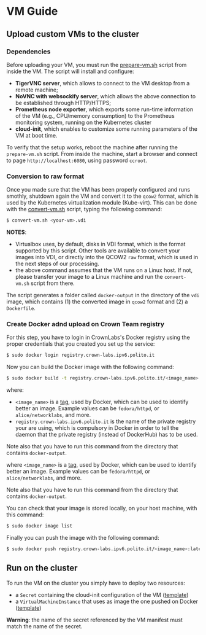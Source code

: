 # VM Guide

## Upload custom VMs to the cluster

### Dependencies

Before uploading your VM, you must run the [prepare-vm.sh](scripts/prepare-vm.sh) script from inside the VM.
The script will install and configure:

- **TigerVNC server**, which allows to connect to the VM desktop from a remote machine;
- **NoVNC with websockify server**, which allows the above connection to be established through HTTP/HTTPS;
- **Prometheus node exporter**, which exports some run-time information of the VM (e.g., CPU/memory consumption) to the Prometheus monitoring system, running on the Kubernetes cluster
- **cloud-init**, which enables to customize some running parameters of the VM at boot time.

To verify that the setup works, reboot the machine after running the `prepare-vm.sh` script.
From inside the machine, start a browser and connect to page `http://localhost:6080`, using password `ccroot`.

### Conversion to raw format

Once you made sure that the VM has been properly configured and runs smothly, shutdown again the VM and convert it to the `qcow2` format, which is used by the Kubernetes virtualization module (Kube-virt).
This can be done with the [convert-vm.sh](scripts/convert-vm.sh) script, typing the following command:

```sh
$ convert-vm.sh <your-vm>.vdi
```

**NOTES**:

- Virtualbox uses, by default, disks in VDI format, which is the format supported by this script. Other tools are available to convert your images into VDI, or directly into the QCOW2 `raw` format, which is used in the next steps of our processing.
- the above command assumes that the VM runs on a Linux host. If not, please transfer your image to a Linux machine and run the `convert-vm.sh` script from there.

The script generates a folder called `docker-output` in the directory of the `vdi` image, which contains (1) the converted image in `qcow2` format and (2) a `Dockerfile`.

### Create Docker adnd upload on Crown Team registry

For this step, you have to login in CrownLabs's Docker registry using the proper credentials that you created you set up the service:

```sh
$ sudo docker login registry.crown-labs.ipv6.polito.it
```

Now you can build the Docker image with the following command:

```sh
$ sudo docker build -t registry.crown-labs.ipv6.polito.it/<image_name>:latest docker-output/
```
where:
- `<image_name>` is a [tag](https://docs.docker.com/engine/reference/commandline/tag/), used by Docker, which can be used to identify better an image. Example values can be `fedora/httpd`, or `alice/networklabs`, and more.
- `registry.crown-labs.ipv6.polito.it` is the name of the private registry your are using, which is compulsory in Docker in order to tell the daemon that the private registry (instead of DockerHub) has to be used.

Note also that you have to run this command from the directory that contains `docker-output`.

where `<image_name>` is a [tag](https://docs.docker.com/engine/reference/commandline/tag/), used by Docker, which can be used to identify better an image.
Example values can be `fedora/httpd`, or `alice/networklabs`, and more.

Note also that you have to run this command from the directory that contains `docker-output`.

You can check that your image is stored locally, on your host machine, with this command:

```sh
$ sudo docker image list
```

Finally you can push the image with the following command:

```sh
$ sudo docker push registry.crown-labs.ipv6.polito.it/<image_name>:latest
```

## Run on the cluster

To run the VM on the cluster you simply have to deploy two resources:

- a `Secret` containing the cloud-init configuration of the VM ([template](templates/cloudinit.yaml))
- a `VirtualMachineInstance` that uses as image the one pushed on Docker ([template](templates/vm.yaml))

**Warning**: the name of the secret referenced by the VM manifest must match the name of the secret.
